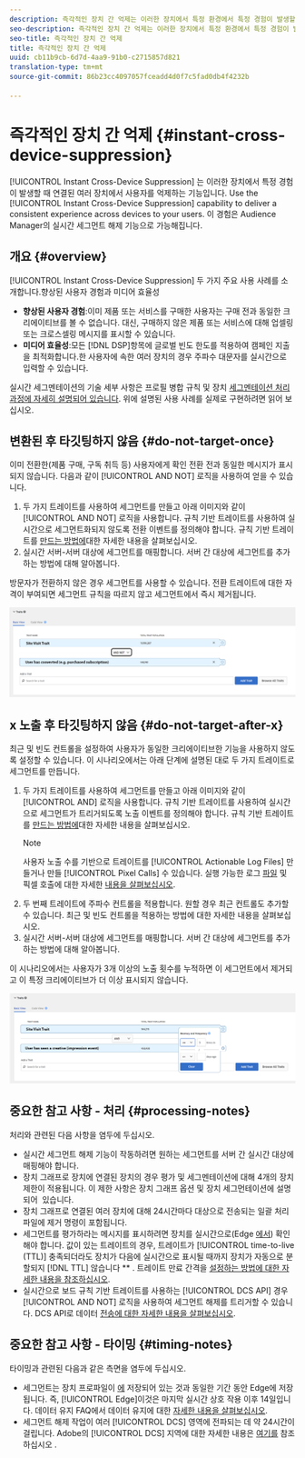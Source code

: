 ```yaml
---
description: 즉각적인 장치 간 억제는 이러한 장치에서 특정 환경에서 특정 경험이 발생할 때 연결되어 있는 여러 장치에 있는 사용자를 억제하는 기능입니다. 여러 장치 간에 일관된 경험을 사용자에게 제공하려면 즉각적인 장치 간 억제 기능을 사용하십시오. 이 경험은 Audience Manager의 실시간 세그먼트 해제 기능으로 가능해집니다.
seo-description: 즉각적인 장치 간 억제는 이러한 장치에서 특정 환경에서 특정 경험이 발생할 때 연결되어 있는 여러 장치에 있는 사용자를 억제하는 기능입니다. 여러 장치 간에 일관된 경험을 사용자에게 제공하려면 즉각적인 장치 간 억제 기능을 사용하십시오. 이 경험은 Audience Manager의 실시간 세그먼트 해제 기능으로 가능해집니다.
seo-title: 즉각적인 장치 간 억제
title: 즉각적인 장치 간 억제
uuid: cb11b9cb-6d7d-4aa9-91b0-c2715857d821
translation-type: tm+mt
source-git-commit: 86b23cc4097057fceadd4d0f7c5fad0db4f4232b

---
```



# 즉각적인 장치 간 억제 {#instant-cross-device-suppression}

[!UICONTROL Instant Cross-Device Suppression] 는 이러한 장치에서 특정 경험이 발생할 때 연결된 여러 장치에서 사용자를 억제하는 기능입니다. Use the [!UICONTROL Instant Cross-Device Suppression] capability to deliver a consistent experience across devices to your users. 이 경험은 Audience Manager의 실시간 세그먼트 해제 기능으로 가능해집니다.

## 개요 {#overview}

[!UICONTROL Instant Cross-Device Suppression] 두 가지 주요 사용 사례를 소개합니다.향상된 사용자 경험과 미디어 효율성

* **향상된 사용자 경험**:이미 제품 또는 서비스를 구매한 사용자는 구매 전과 동일한 크리에이티브를 볼 수 없습니다. 대신, 구매하지 않은 제품 또는 서비스에 대해 업셀링 또는 크로스셀링 메시지를 표시할 수 있습니다.
* **미디어 효율성**:모든 [!DNL DSP]항목에 글로벌 빈도 한도를 적용하여 캠페인 지출을 최적화합니다.한 사용자에 속한 여러 장치의 경우 주파수 대문자를 실시간으로 입력할 수 있습니다.

실시간 세그멘테이션의 기술 세부 사항은 프로필 병합 규칙 및 장치 [세그멘테이션 처리 과정에 자세히 설명되어 있습니다](../../features/profile-merge-rules/merge-rule-unsegment.md). 위에 설명된 사용 사례를 실제로 구현하려면 읽어 보십시오.

## 변환된 후 타깃팅하지 않음 {#do-not-target-once}

이미 전환한(제품 구매, 구독 취득 등) 사용자에게 확인 전환 전과 동일한 메시지가 표시되지 않습니다. 다음과 같이 [!UICONTROL AND NOT] 로직을 사용하여 얻을 수 있습니다.

1. 두 가지 트레이트를 사용하여 세그먼트를 만들고 아래 이미지와 같이 [!UICONTROL AND NOT] 로직을 사용합니다. 규칙 기반 트레이트를 사용하여 실시간으로 세그먼트화되지 않도록 전환 이벤트를 정의해야 합니다. 규칙 기반 트레이트를 [만드는 방법에](../../features/traits/create-onboarded-rule-based-traits.md#create-rules-based-or-onboarded-traits)대한 자세한 내용을 살펴보십시오.
1. 실시간 서버-서버 대상에 세그먼트를 매핑합니다. 서버 간 대상에 [](../../features/destinations/add-edit-segments.md)세그먼트를 추가하는 방법에 대해 알아봅니다.

방문자가 전환하지 않은 경우 세그먼트를 사용할 수 있습니다. 전환 트레이트에 대한 자격이 부여되면 세그먼트 규칙을 따르지 않고 세그먼트에서 즉시 제거됩니다.

![](assets/and_not_use_case.png)

## x 노출 후 타깃팅하지 않음 {#do-not-target-after-x}

최근 및 빈도 컨트롤을 설정하여 사용자가 동일한 크리에이티브한 기능을 사용하지 않도록 설정할 수 있습니다. 이 시나리오에서는 아래 단계에 설명된 대로 두 가지 트레이트로 세그먼트를 만듭니다.

1. 두 가지 트레이트를 사용하여 세그먼트를 만들고 아래 이미지와 같이 [!UICONTROL AND] 로직을 사용합니다. 규칙 기반 트레이트를 사용하여 실시간으로 세그먼트가 트리거되도록 노출 이벤트를 정의해야 합니다. 규칙 기반 트레이트를 [만드는 방법에](../../features/traits/create-onboarded-rule-based-traits.md#create-rules-based-or-onboarded-traits)대한 자세한 내용을 살펴보십시오.
   >[!NOTE]
   >
   >사용자 노출 수를 기반으로 트레이트를 [!UICONTROL Actionable Log Files] 만들거나 만들 [!UICONTROL Pixel Calls] 수 있습니다. 실행 가능한 로그 [파일](../../integration/media-data-integration/actionable-log-files.md) 및 픽셀 호출에 대한 자세한 [내용을 살펴보십시오](../../integration/media-data-integration/impression-data-pixels.md).
1. 두 번째 트레이트에 주파수 컨트롤을 적용합니다. 원할 경우 최근 컨트롤도 추가할 수 있습니다. 최근 및 빈도 컨트롤을 [](../../features/segments/recency-and-frequency.md)적용하는 방법에 대한 자세한 내용을 살펴보십시오.
1. 실시간 서버-서버 대상에 세그먼트를 매핑합니다. 서버 간 대상에 [](../../features/destinations/add-edit-segments.md)세그먼트를 추가하는 방법에 대해 알아봅니다.

이 시나리오에서는 사용자가 3개 이상의 노출 횟수를 누적하면 이 세그먼트에서 제거되고 이 특정 크리에이티브가 더 이상 표시되지 않습니다.

![](assets/impressions_use_case.png)

## 중요한 참고 사항 - 처리 {#processing-notes}

처리와 관련된 다음 사항을 염두에 두십시오.

* 실시간 세그먼트 해제 기능이 작동하려면 원하는 세그먼트를 서버 간 실시간 대상에 매핑해야 합니다.
* 장치 그래프로 [](../../features/profile-merge-rules/profile-link-use-case.md#recommendations)장치에 연결된 장치의 경우 평가 및 세그멘테이션에 대해 4개의 장치 제한이 적용됩니다. 이 제한 사항은 장치 그래프 옵션 [](../../features/profile-merge-rules/merge-rule-unsegment.md#device-graph-options-unsegmentation)및 장치 세그먼테이션에 설명되어 &#x200B; 있습니다.
* 장치 그래프로 연결된 여러 장치에 대해 24시간마다 대상으로 전송되는 일괄 처리 파일에 제거 명령이 포함됩니다.
* 세그먼트를 평가하라는 메시지를 표시하려면 장치를 실시간으로(Edge [에서](../../reference/system-components/components-edge.md)) 확인해야 합니다. 값이 있는 트레이트의 경우, 트레이트가 [!UICONTROL time-to-live (TTL)] 충족되더라도 장치가 다음에 실시간으로 표시될 때까지 장치가 자동으로 분할되지 [!DNL TTL] 않습니다 ** . 트레이트 만료 간격을 [설정하는 방법에 대한 자세한 내용을 참조하십시오](../../features/traits/create-onboarded-rule-based-traits.md#set-expiration-interval).
* 실시간으로 보드 규칙 기반 트레이트를 사용하는 [!UICONTROL DCS API] 경우 [!UICONTROL AND NOT] 로직을 사용하여 세그먼트 해제를 트리거할 수 있습니다. DCS API로 데이터 [전송에 대한 자세한 내용을 살펴보십시오](../../api/dcs-intro/dcs-event-calls/dcs-url-send.md).

## 중요한 참고 사항 - 타이밍 {#timing-notes}

타이밍과 관련된 다음과 같은 측면을 염두에 두십시오.

* 세그먼트는 장치 프로파일이 [에](../../reference/system-components/components-edge.md) 저장되어 있는 것과 동일한 기간 동안 Edge에 저장됩니다. 즉, [!UICONTROL Edge]이것은 마지막 실시간 상호 작용 이후 14일입니다. 데이터 유지 FAQ에서 데이터 유지에 대한 [자세한 내용을 살펴보십시오](../../faq/faq-privacy.md#data-retention-faq).
* 세그먼트 해제 작업이 여러 [!UICONTROL DCS] 영역에 전파되는 데 약 24시간이 걸립니다. Adobe의 [!UICONTROL DCS] 지역에 대한 자세한 내용은 [여기를](../../reference/system-components/components-data-collection.md) 참조하십시오 [](../../api/dcs-intro/dcs-api-reference/dcs-regions.md).